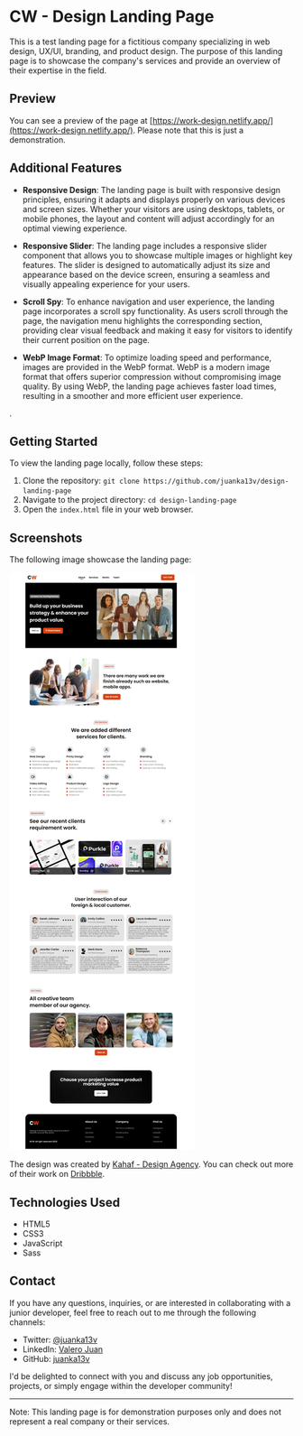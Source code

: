# CW - Design Landing Page

This is a test landing page for a fictitious company specializing in web design, UX/UI, branding, and product design. The purpose of this landing page is to showcase the company's services and provide an overview of their expertise in the field.

## Preview

You can see a preview of the page at [https://work-design.netlify.app/](https://work-design.netlify.app/). Please note that this is just a demonstration.


## Additional Features

- **Responsive Design**: The landing page is built with responsive design principles, ensuring it adapts and displays properly on various devices and screen sizes. Whether your visitors are using desktops, tablets, or mobile phones, the layout and content will adjust accordingly for an optimal viewing experience.

- **Responsive Slider**: The landing page includes a responsive slider component that allows you to showcase multiple images or highlight key features. The slider is designed to automatically adjust its size and appearance based on the device screen, ensuring a seamless and visually appealing experience for your users.

- **Scroll Spy**: To enhance navigation and user experience, the landing page incorporates a scroll spy functionality. As users scroll through the page, the navigation menu highlights the corresponding section, providing clear visual feedback and making it easy for visitors to identify their current position on the page.

- **WebP Image Format**: To optimize loading speed and performance, images are provided in the WebP format. WebP is a modern image format that offers superior compression without compromising image quality. By using WebP, the landing page achieves faster load times, resulting in a smoother and more efficient user experience.

.

## Getting Started

To view the landing page locally, follow these steps:

1. Clone the repository: `git clone https://github.com/juanka13v/design-landing-page`
2. Navigate to the project directory: `cd design-landing-page`
3. Open the `index.html` file in your web browser.

## Screenshots

The following image showcase the landing page:


![Screenshot](/screenshot.webp)



The design was created by [Kahaf - Design Agency](link-to-dribbble-author). You can check out more of their work on [Dribbble](https://dribbble.com/Kahafdesignagency).



## Technologies Used

- HTML5
- CSS3
- JavaScript
- Sass



## Contact

If you have any questions, inquiries, or are interested in collaborating with a junior developer, feel free to reach out to me through the following channels:

- Twitter: [@juanka13v](https://twitter.com/valero-juan)
- LinkedIn: [Valero Juan](https://www.linkedin.com/in/valero-juan)
- GitHub: [juanka13v](https://github.com/juanka13v)

I'd be delighted to connect with you and discuss any job opportunities, projects, or simply engage within the developer community!



---

Note: This landing page is for demonstration purposes only and does not represent a real company or their services.
